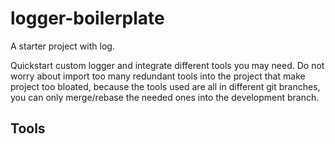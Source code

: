 # logger-boilerplate
A starter project with log.

Quickstart custom logger and integrate different tools you may need.
Do not worry about import too many redundant tools into the project that make project too bloated,
because the tools used are all in different git branches,
you can only merge/rebase the needed ones into the development branch.

## Tools
